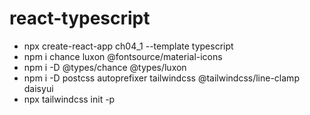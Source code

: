 # react-typescript
+ npx create-react-app ch04_1 --template typescript
+ npm i chance luxon @fontsource/material-icons
+ npm i -D @types/chance @types/luxon
+ npm i -D postcss autoprefixer tailwindcss @tailwindcss/line-clamp daisyui
+ npx tailwindcss init -p
